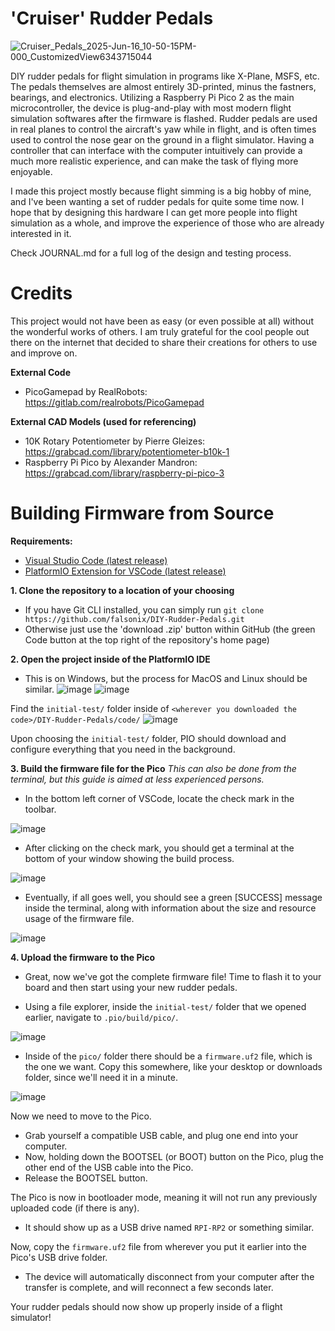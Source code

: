 # 'Cruiser' Rudder Pedals

![Cruiser_Pedals_2025-Jun-16_10-50-15PM-000_CustomizedView6343715044](https://github.com/user-attachments/assets/7749aea1-4930-418c-9044-283c9d5605e1)

DIY rudder pedals for flight simulation in programs like X-Plane, MSFS, etc. The pedals themselves are almost entirely 3D-printed, minus the fastners, bearings, and electronics. Utilizing a Raspberry Pi Pico 2 as the main microcontroller, the device is plug-and-play with most modern flight simulation softwares after the firmware is flashed. Rudder pedals are used in real planes to control the aircraft's yaw while in flight, and is often times used to control the nose gear on the ground in a flight simulator. Having a controller that can interface with the computer intuitively can provide a much more realistic experience, and can make the task of flying more enjoyable.

I made this project mostly because flight simming is a big hobby of mine, and I've been wanting a set of rudder pedals for quite some time now. I hope that by designing this hardware I can get more people into flight simulation as a whole, and improve the experience of those who are already interested in it.

Check JOURNAL.md for a full log of the design and testing process.

# Credits

This project would not have been as easy (or even possible at all) without the wonderful works of others. I am truly grateful for the cool people out there on the internet that decided to share their creations for others to use and improve on.

**External Code**
- PicoGamepad by RealRobots: https://gitlab.com/realrobots/PicoGamepad

**External CAD Models (used for referencing)**
- 10K Rotary Potentiometer by Pierre Gleizes: https://grabcad.com/library/potentiometer-b10k-1
- Raspberry Pi Pico by Alexander Mandron: https://grabcad.com/library/raspberry-pi-pico-3

# Building Firmware from Source

**Requirements:**
- [Visual Studio Code (latest release)](https://code.visualstudio.com/)
- [PlatformIO Extension for VSCode (latest release)](https://marketplace.visualstudio.com/items?itemName=platformio.platformio-ide)

**1. Clone the repository to a location of your choosing**
- If you have Git CLI installed, you can simply run `git clone https://github.com/falsonix/DIY-Rudder-Pedals.git`
- Otherwise just use the 'download .zip' button within GitHub (the green Code button at the top right of the repository's home page)

**2. Open the project inside of the PlatformIO IDE**
- This is on Windows, but the process for MacOS and Linux should be similar.
![image](https://github.com/user-attachments/assets/04b275b5-a8d2-4d13-b2ae-6c81c2cb1075)
![image](https://github.com/user-attachments/assets/4abf8604-79af-426f-8592-1152d4a6ddfa)

Find the `initial-test/` folder inside of `<wherever you downloaded the code>/DIY-Rudder-Pedals/code/`
![image](https://github.com/user-attachments/assets/208b752d-e63e-4856-af6e-79b1ca03abcc)

Upon choosing the `initial-test/` folder, PIO should download and configure everything that you need in the background.

**3. Build the firmware file for the Pico**
*This can also be done from the terminal, but this guide is aimed at less experienced persons.*
- In the bottom left corner of VSCode, locate the check mark in the toolbar.

![image](https://github.com/user-attachments/assets/074759f1-f9b4-45e3-956a-1a615e0e2023)

- After clicking on the check mark, you should get a terminal at the bottom of your window showing the build process.

![image](https://github.com/user-attachments/assets/37facee0-939e-469b-838f-8d9092fa80ea)

- Eventually, if all goes well, you should see a green [SUCCESS] message inside the terminal, along with information about the size and resource usage of the firmware file.

![image](https://github.com/user-attachments/assets/93f4653f-f279-4f89-907e-3274d45b91ca)

**4. Upload the firmware to the Pico**
- Great, now we've got the complete firmware file! Time to flash it to your board and then start using your new rudder pedals.

- Using a file explorer, inside the `initial-test/` folder that we opened earlier, navigate to `.pio/build/pico/`.

![image](https://github.com/user-attachments/assets/1b4318d4-1d47-454d-b64f-93c7c6cb6103)

- Inside of the `pico/` folder there should be a `firmware.uf2` file, which is the one we want. Copy this somewhere, like your desktop or downloads folder, since we'll need it in a minute.

![image](https://github.com/user-attachments/assets/afe6b837-41ec-445b-a84a-16af59c15a6a)

Now we need to move to the Pico.

- Grab yourself a compatible USB cable, and plug one end into your computer.
- Now, holding down the BOOTSEL (or BOOT) button on the Pico, plug the other end of the USB cable into the Pico.
- Release the BOOTSEL button.

The Pico is now in bootloader mode, meaning it will not run any previously uploaded code (if there is any).
- It should show up as a USB drive named `RPI-RP2` or something similar.

Now, copy the `firmware.uf2` file from wherever you put it earlier into the Pico's USB drive folder.
- The device will automatically disconnect from your computer after the transfer is complete, and will reconnect a few seconds later.

Your rudder pedals should now show up properly inside of a flight simulator!

